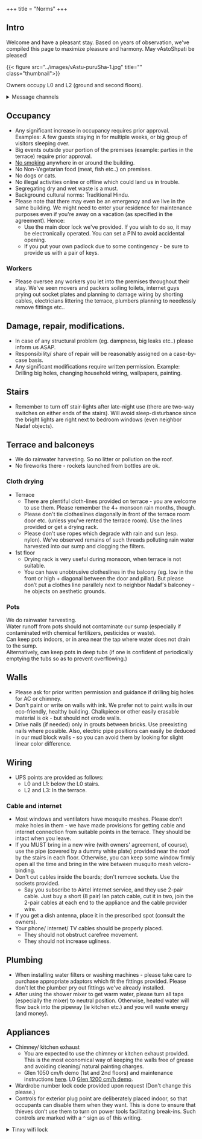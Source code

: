 +++
title = "Norms"
+++


## Intro
Welcome and have a pleasant stay. Based on years of observation, we've compiled this page to maximize pleasure and harmony. May vAstoShpati be pleased!

{{< figure src="../images/vAstu-puruSha-1.jpg" title="" class="thumbnail">}}

Owners occupy L0 and L2 (ground and second floors).

<details><summary>Message channels</summary>

Telegram channels for asynchronous communication (Owner and respective current occupant families only):

- L1 [L1](https://t.me/joinchat/XnMFL_ABLbcyNWUx)
- [L3](https://t.me/+VK4SltDnKJdlMGVh)
</details>



## Occupancy
- Any significant increase in occupancy requires prior approval. Examples: A few guests staying in for multiple weeks, or big group of visitors sleeping over.
- Big events outside your portion of the premises (example: parties in the terrace) require prior approval.
- <u>No smoking</u> anywhere in or around the building.
- No Non-Vegetarian food (meat, fish etc..) on premises.
- No dogs or cats.
- No illegal activities online or offline which could land us in trouble.
- Segregating dry and wet waste is a must.
- Background cultural norms: Traditional Hindu.
- Please note that there may even be an emergency and we live in the same building. We might need to enter your residence for maintenance purposes even if you're away on a vacation (as specified in the agreement). Hence:
  - Use the main door lock we've provided. If you wish to do so, it may be electronically operated. You can set a PIN to avoid accidental opening. 
  - If you put your own padlock due to some contingency - be sure to provide us with a pair of keys.

### Workers
- Please oversee any workers you let into the premises throughout their stay. We've seen movers and packers soiling toilets, internet guys prying out socket plates and planning to damage wiring by shorting cables, electricians littering the terrace, plumbers planning to needlessly remove fittings etc..

## Damage, repair, modifications.

- In case of any structural problem (eg. dampness, big leaks etc..) please inform us ASAP.
- Responsibility/ share of repair will be reasonably assigned on a case-by-case basis.
- Any significant modifications require written permission. Example: Drilling big holes, changing household wiring, wallpapers, painting.

## Stairs
- Remember to turn off stair-lights after late-night use (there are two-way switches on either ends of the stairs). Will avoid sleep-disturbance since the bright lights are right next to bedroom windows (even neighbor Nadaf objects).


## Terrace and balconeys
- We do rainwater harvesting. So no litter or pollution on the roof.
- No fireworks there - rockets launched from bottles are ok.

### Cloth drying
- Terrace
  - There are plentiful cloth-lines provided on terrace - you are welcome to use them. Please remember the 4+ monsoon rain months, though. 
  - Please don't tie clotheslines diagonally in front of the terrace room door etc. (unless you've rented the terrace room). Use the lines provided or get a drying rack.
  - Please don't use ropes which degrade with rain and sun (esp. nylon). We've observed remains of such threads polluting rain water harvested into our sump and clogging the filters.
- 1st floor 
  - Drying rack is very useful during monsoon, when terrace is not suitable.
  - You can have unobtrusive clotheslines in the balcony (eg. low in the front or high + diagonal between the door and pillar). But please don’t put a clothes line parallely next to neighbor Nadaf's balconey - he objects on aesthetic grounds.

### Pots
We do rainwater harvesting.  
Water runoff from pots should not contaminate our sump (especially if contaminated with chemical fertilizers, pesticides or waste).  
Can keep pots indoors, or in area near the tap where water does not drain to the sump.  
Alternatively, can keep pots in deep tubs (if one is confident of periodically emptying the tubs so as to prevent overflowing.)

## Walls
- Please ask for prior written permission and guidance if drilling big holes for AC or chimney.
- Don't paint or write on walls with ink. We prefer not to paint walls in our eco-friendly, healthy building. Chalkpiece or other easily erasable material is ok - but should not erode walls.
- Drive nails (if needed) only in grouts between bricks. Use preexisting nails where possible. Also, electric pipe positions can easily be deduced in our mud block walls - so you can avoid them by looking for slight linear color difference.

## Wiring
- UPS points are provided as follows:
  - L0 and L1: below the L0 stairs.
  - L2 and L3: In the terrace.

### Cable and internet
- Most windows and ventilators have mosquito meshes. Please don’t make holes in them - we have made provisions for getting cable and internet connection from suitable points in the terrace. They should be intact when you leave.
- If you MUST bring in a new wire (with owners' agreement, of course), use the pipe (covered by a dummy white plate) provided near the roof by the stairs in each floor. Otherwise, you can keep some window firmly open all the time and bring in the wire between musquito mesh velcro-binding.
- Don't cut cables inside the boards; don't remove sockets. Use the sockets provided.
    - Say you subscribe to Airtel internet service, and they use 2-pair cable. Just buy a short (8 pair) lan patch cable, cut it in two, join the 2-pair cables at each end to the appliance and the cable provider wire.
- If you get a dish antenna, place it in the prescribed spot (consult the owners).
- Your phone/ internet/ TV cables should be properly placed.
    - They should not obstruct carefree movement.
    - They should not increase ugliness.

## Plumbing
- When installing water filters or washing machines - please take care to purchase appropriate adaptors which fit the fittings provided. Please don't let the plumber pry out fittings we've already installed. 
- After using the shower mixer to get warm water, please turn all taps (especially the mixer) to neutral position. Otherwise, heated water will flow back into the pipeway (ie kitchen etc.) and you will waste energy (and money).

## Appliances
- Chimney/ kitchen exhaust
  - You are expected to use the chimney or kitchen exhaust provided. This is the most economical way of keeping the walls free of grease and avoiding cleaning/ natural painting charges.
  - Glen 1050 cm/h demo (1st and 2nd floors) and maintenance instructions [here](https://www.youtube.com/watch?v=dwt-zLlZQiY). L0 [Glen 1200 cm/h demo](https://www.youtube.com/watch?v=Q2CSz7s76tY).
- Wardrobe number lock code provided upon request (Don't change this please.)
- Controls for exterior plug point are deliberately placed indoor, so that occupants can disable them when they want. This is done to ensure that thieves don’t use them to turn on power tools facilitating break-ins. Such controls are marked with a `^` sign as of this writing.

<details><summary>Tinxy wifi lock</summary>

If you want to use mobile phone to lock/unlock via wifi please install tinxy app from Google Play store or Apple store - Install tinxy app  - but don't sign in yet. The host will send you an invite. Then sign in.

Be sure to keep a copy of the key outside somewhere in case of power/ internet failure!
</details>
